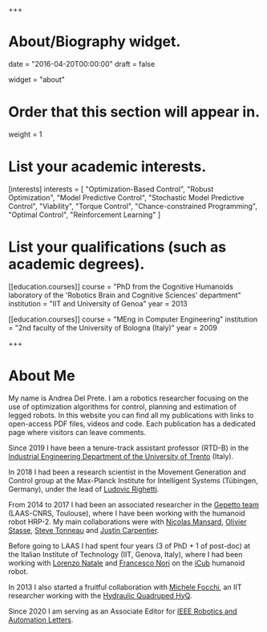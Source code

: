 +++
# About/Biography widget.

date = "2016-04-20T00:00:00"
draft = false

widget = "about"

# Order that this section will appear in.
weight = 1

# List your academic interests.
[interests]
  interests = [
    "Optimization-Based Control",
    "Robust Optimization",
    "Model Predictive Control",
	"Stochastic Model Predictive Control",
	"Viability",
	"Torque Control",
	"Chance-constrained Programming",
	"Optimal Control",
	"Reinforcement Learning"
  ]

# List your qualifications (such as academic degrees).
[[education.courses]]
  course = "PhD from the Cognitive Humanoids laboratory of the 'Robotics Brain and Cognitive Sciences' department"
  institution = "IIT and University of Genoa"
  year = 2013

[[education.courses]]
  course = "MEng in Computer Engineering"
  institution = "2nd faculty of the University of Bologna (Italy)"
  year = 2009
 
+++

# About Me

My name is Andrea Del Prete. I am a robotics researcher focusing on the use of optimization algorithms for control, planning and estimation of legged robots. In this website you can find all my publications with links to open-access PDF files, videos and code. Each publication has a dedicated page where visitors can leave comments.

Since 2019 I have been a tenure-track assistant professor (RTD-B) in the [Industrial Engineering Department of the University of Trento](https://www.dii.unitn.it) (Italy).

In 2018 I had been a research scientist in the Movement Generation and Control group at the Max-Planck Institute for Intelligent Systems (Tübingen, Germany), under the lead of [Ludovic Righetti](https://is.tuebingen.mpg.de/person/lrighetti).

From 2014 to 2017 I had been an associated researcher in the [Gepetto team](http://projects.laas.fr/gepetto/index.php) (LAAS-CNRS, Toulouse), where I have been working with the humanoid robot HRP-2. My main collaborations were with [Nicolas Mansard](http://projects.laas.fr/gepetto/index.php/Members/NicolasMansard), [Olivier Stasse](https://homepages.laas.fr/ostasse/drupal/node/11), [Steve Tonneau](http://stevetonneau.fr/) and [Justin Carpentier](https://jcarpent.github.io/).

Before going to LAAS I had spent four years (3 of PhD + 1 of post-doc) at the Italian Institute of Technology (IIT, Genova, Italy), where I had been working with [Lorenzo Natale](http://lornat75.github.io/) and [Francesco Nori](http://iron76.github.io/) on the [iCub](http://www.icub.org/) humanoid robot.

In 2013 I also started a fruitful collaboration with [Michele Focchi](https://www.researchgate.net/profile/Michele_Focchi), an IIT researcher working with the [Hydraulic Quadruped HyQ](http://new.semini.ch/research/hyq-robot/).

Since 2020 I am serving as an Associate Editor for [IEEE Robotics and Automation Letters](https://www.ieee-ras.org/publications/ra-l).